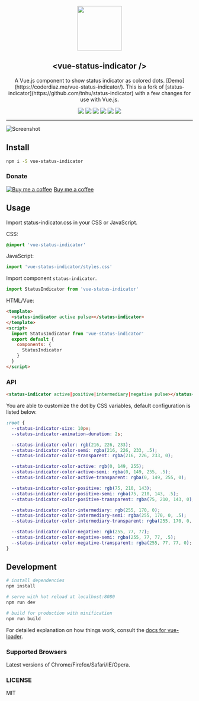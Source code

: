 <p align="center">
  <a href="https://github.com/coderdiaz/vue-tiny-pagination">
    <img src="https://vuejs.org/images/logo.png" width="120">
  </a>
  <h2 align="center">&lt;vue-status-indicator /&gt;</h2>
</p>

<p align="center">
A Vue.js component to show status indicator as colored dots. [Demo](https://coderdiaz.me/vue-status-indicator/). This is a fork of [status-indicator](https://github.com/tnhu/status-indicator) with a few changes for use with Vue.js.
</p>

<p align="center">
    <a href="https://npmjs.com/package/vue-status-indicator"><img src="https://img.shields.io/npm/dt/vue-status-indicator.svg?style=flat-square"></a>
    <a href="https://github.com/coderdiaz/vue-status-indicator/blob/master/LICENSE"><img src="https://img.shields.io/badge/license-MIT-blue.svg?style=flat-square"></a>
    <a href="https://github.com/coderdiaz/vue-status-indicator/stargazers"><img src="https://img.shields.io/github/stars/coderdiaz/vue-status-indicator.svg?style=flat-square"></a>
    <a href="http://npmjs.com/package/vue-status-indicator"><img src="https://img.shields.io/npm/v/vue-status-indicator.svg?style=flat-square"></a>
    <a href="http://npmjs.com/package/vue-status-indicator"><img src="https://img.shields.io/npm/dm/vue-status-indicator.svg?style=flat-square"></a>
    <a href="https://www.paypal.me/coderdiaz"><img src="https://img.shields.io/badge/invite-coffee-red.svg?style=flat-square"></a>
</a>

---

![Screenshot](https://i.imgur.com/v1vJ3Ue.gif)

## Install

```bash
npm i -S vue-status-indicator
```

### Donate

<a class="bmc-button" target="_blank" href="https://www.buymeacoffee.com/coderdiaz"><img src="https://www.buymeacoffee.com/assets/img/BMC-btn-logo.svg" alt="Buy me a coffee"><span style="margin-left:5px">Buy me a coffee</span></a>

## Usage
Import status-indicator.css in your CSS or JavaScript.

CSS:

```css
@import 'vue-status-indicator'
```

JavaScript:

```javascript
import 'vue-status-indicator/styles.css'
```

Import component `status-indicator`.

```javascript
import StatusIndicator from 'vue-status-indicator'
```

HTML/Vue:

```html
<template>
  <status-indicator active pulse></status-indicator>
</template>
<script>
  import StatusIndicator from 'vue-status-indicator'
  export default {
    components: {
      StatusIndicator
    }
  }
</script>
```

### API

```html
<status-indicator active|positive|intermediary|negative pulse></status-indicator>
```

You are able to customize the dot by CSS variables, default configuration is listed below.

```css
:root {
  --status-indicator-size: 10px;
  --status-indicator-animation-duration: 2s;

  --status-indicator-color: rgb(216, 226, 233);
  --status-indicator-color-semi: rgba(216, 226, 233, .5);
  --status-indicator-color-transparent: rgba(216, 226, 233, 0);

  --status-indicator-color-active: rgb(0, 149, 255);
  --status-indicator-color-active-semi: rgba(0, 149, 255, .5);
  --status-indicator-color-active-transparent: rgba(0, 149, 255, 0);

  --status-indicator-color-positive: rgb(75, 210, 143);
  --status-indicator-color-positive-semi: rgba(75, 210, 143, .5);
  --status-indicator-color-positive-transparent: rgba(75, 210, 143, 0);

  --status-indicator-color-intermediary: rgb(255, 170, 0);
  --status-indicator-color-intermediary-semi: rgba(255, 170, 0, .5);
  --status-indicator-color-intermediary-transparent: rgba(255, 170, 0, 0);

  --status-indicator-color-negative: rgb(255, 77, 77);
  --status-indicator-color-negative-semi: rgba(255, 77, 77, .5);
  --status-indicator-color-negative-transparent: rgba(255, 77, 77, 0);
}
```

## Development

``` bash
# install dependencies
npm install

# serve with hot reload at localhost:8080
npm run dev

# build for production with minification
npm run build
```

For detailed explanation on how things work, consult the [docs for vue-loader](http://vuejs.github.io/vue-loader).


### Supported Browsers

Latest versions of Chrome/Firefox/Safari/IE/Opera.

### LICENSE

MIT
